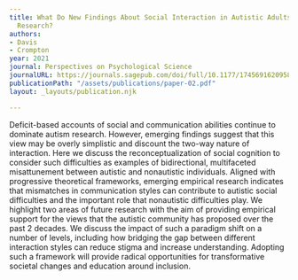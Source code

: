 ```yaml
---
title: What Do New Findings About Social Interaction in Autistic Adults Mean for Neurodevelopmental
  Research?
authors:
- Davis
- Crompton
year: 2021
journal: Perspectives on Psychological Science
journalURL: https://journals.sagepub.com/doi/full/10.1177/1745691620958010
publicationPath: "/assets/publications/paper-02.pdf"
layout: _layouts/publication.njk

---
```

Deficit-based accounts of social and communication abilities continue to dominate autism research. However, emerging findings suggest that this view may be overly simplistic and discount the two-way nature of interaction. Here we discuss the reconceptualization of social cognition to consider such difficulties as examples of bidirectional, multifaceted misattunement between autistic and nonautistic individuals. Aligned with progressive theoretical frameworks, emerging empirical research indicates that mismatches in communication styles can contribute to autistic social difficulties and the important role that nonautistic difficulties play. We highlight two areas of future research with the aim of providing empirical support for the views that the autistic community has proposed over the past 2 decades. We discuss the impact of such a paradigm shift on a number of levels, including how bridging the gap between different interaction styles can reduce stigma and increase understanding. Adopting such a framework will provide radical opportunities for transformative societal changes and education around inclusion.